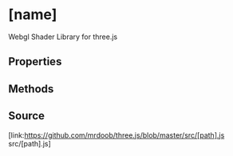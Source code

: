 # [name]

Webgl Shader Library for three.js

## Properties

## Methods

## Source

[link:https://github.com/mrdoob/three.js/blob/master/src/[path].js
src/[path].js]

